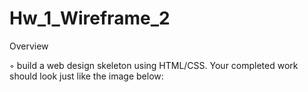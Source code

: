 # Hw_1_Wireframe_2

Overview

◦ build a web design skeleton using HTML/CSS. Your completed work should look just like the image below:
